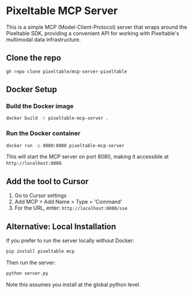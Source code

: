 # Pixeltable MCP Server

This is a simple MCP (Model-Client-Protocol) server that wraps around the Pixeltable SDK, providing a convenient API for working with Pixeltable's multimodal data infrastructure.

## Clone the repo
`gh repo clone pixeltable/mcp-server-pixeltable`

## Docker Setup

### Build the Docker image
```bash
docker build -t pixeltable-mcp-server .
```

### Run the Docker container
```bash
docker run -p 8080:8080 pixeltable-mcp-server
```

This will start the MCP server on port 8080, making it accessible at `http://localhost:8080`.

## Add the tool to Cursor
1. Go to Cursor settings
2. Add MCP > Add Name > Type = 'Command'
3. For the URL, enter: `http://localhost:8080/sse`

## Alternative: Local Installation

If you prefer to run the server locally without Docker:

```bash
pip install pixeltable mcp
```

Then run the server:
```bash
python server.py
```

Note this assumes you install at the global python level.